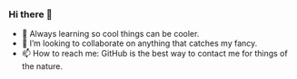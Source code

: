 ### Hi there 👋




- 🌱 Always learning so cool things can be cooler.
- 👯 I’m looking to collaborate on anything that catches my fancy.
- 📫 How to reach me: GitHub is the best way to contact me for things of the nature.

